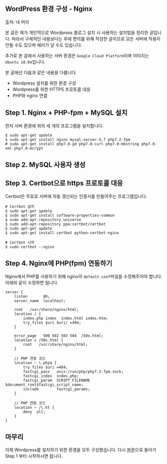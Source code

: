 ## WordPress 환경 구성 - Nginx

출처: 내 머리

본 글은 제가 개인적으로 Wordpress 블로그 설치 시 사용하는 설치법을 정리한 글입니다. 따라서 구체적인 내용보다는 후에 편의를 위해 작성한 글이므로 모든 서버에 적용이 안될 수도 있으며 에러가 날 수도 있습니다.

추가로 본 글에서 사용하는 서버 환경은 `Google Cloud Platform`이며 이미지는 `Ubuntu 18.04`입니다.



본 글에선 다음과 같은 내용을 다룹니다.

- Wordpress 설치를 위한 환경 구성
- Wordpress를 위한 HTTPS 프로토콜 대응
- PHP와 nginx 연결



## Step 1. Nginx + PHP-fpm + MySQL 설치

먼저 서버 환경에 위의 세 개의 프로그램을 설치합니다.

```shell
$ sudo apt-get update
$ sudo apt-get install nginx mysql-server-5.7 php7.2-fpm
# sudo apt-get install php7.0-gd php7.0-curl php7.0-mbstring php7.0-xml php7.0-mcrypt
```



## Step 2. MySQL 사용자 생성





## Step 3. Certbot으로 https 프로토콜 대응

Certbot은 무료로 서버에 자동 갱신되는 인증서를 만들어주는 프로그램입니다.

```shell
# Certbot 설치
$ sudo apt-get update
$ sudo apt-get install software-properties-common
$ sudo add-apt-repository universe
$ sudo add-apt-repository ppa:certbot/certbot
$ sudo apt-get update
$ sudo apt-get install certbot python-certbot-nginx 

# Certbot 시작
$ sudo certbot --nginx
```





## Step 4. Nginx에 PHP(fpm) 연동하기

Nginx에서 PHP를 사용하기 위해 nginx의 `default.conf`파일을 수정해주어야 합니다. 아래와 같이 수정하면 됩니다.

```
server {
    listen       80;
    server_name  localhost;
 
    root   /usr/share/nginx/html;
    location / {
        index.php index  index.html index.htm;
        try_files $uri $uri/ =404;
    }

    error_page   500 502 503 504  /50x.html;
    location = /50x.html {
        root   /usr/share/nginx/html;
    }
 	
 	// PHP 연동 코드
    location ~ \.php$ {
        try_files $uri =404; 
        fastcgi_pass   unix:/run/php/php7.2-fpm.sock;
        fastcgi_index  index.php;
        fastcgi_param  SCRIPT_FILENAME  $document_root$fastcgi_script_name;
        include        fastcgi_params;
    }
 	
 	// PHP 연동 코드
    location ~ /\.ht {
        deny  all;
    }
}
```



## 마무리

이제 Wordpress를 설치하기 위한 환경을 모두 구성했습니다. 다시 [본문](<https://github.com/DokyoonKim/how-to-install-wordpress-kr>)으로 돌아가 Step 1 부터 시작하시면 됩니다.

